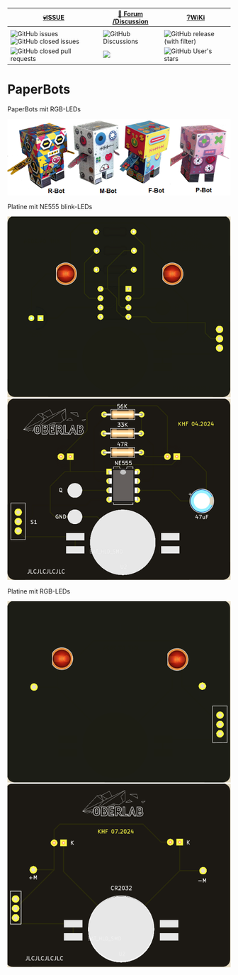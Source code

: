 
<div align="center">

  |[:skull:ISSUE](https://github.com/frankyhub/PaperBot/issues?q=is%3Aissue)|[:speech_balloon: Forum /Discussion](https://github.com/frankyhub/PaperBot/discussions)|[:grey_question:WiKi](https://github.com/frankyhub/PaperBot/wiki)|
|--|--|--|
| | | |
|![GitHub issues](https://img.shields.io/github/issues/frankyhub/PaperBot)![GitHub closed issues](https://img.shields.io/github/issues-closed/frankyhub/PaperBot)|![GitHub Discussions](https://img.shields.io/github/discussions/frankyhub/PaperBot)|![GitHub release (with filter)](https://img.shields.io/github/v/release/frankyhub/PaperBot)|
|![GitHub closed pull requests](https://img.shields.io/github/issues-pr-closed/finaldie/skull.svg)[](https://github.com/frankyhub/PaperBot/pulls)|[<img src="https://img.shields.io/github/license/finaldie/skull.svg">](https://github.com/frankyhub/PaperBot/blob/main/LICENSE.md)| ![GitHub User's stars](https://img.shields.io/github/stars/frankyhub)|
</div>

# PaperBots
PaperBots mit RGB-LEDs

![Bild](pic/P_Bots.png)

Platine mit NE555 blink-LEDs

![Bild](pic/PaperBot555_F.png) ![Bild](pic/PaperBot555_B.png)

Platine mit RGB-LEDs

![Bild](pic/PaperBotRGB_F.png) ![Bild](pic/PaperBotRGB_B.png)


